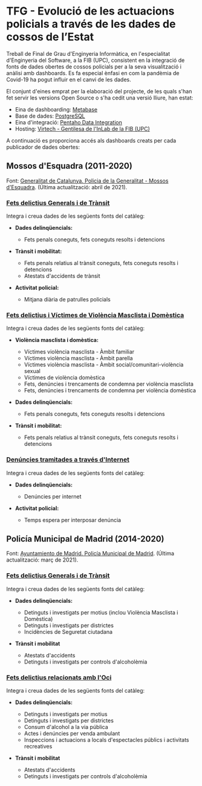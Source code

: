 # TFG - Evolució de les actuacions policials a través de les dades de cossos de l’Estat
Treball de Final de Grau d'Enginyeria Informàtica, en l'especialitat d'Enginyeria del Software, a la FIB (UPC), consistent en la integració de fonts de dades obertes de cossos policials per a la seva visualització i anàlisi amb dashboards. Es fa especial ènfasi en com la pandèmia de Covid-19 ha pogut influir en el canvi de les dades.

El conjunt d'eines emprat per la elaboració del projecte, de les quals s'han fet servir les versions Open Source o s'ha cedit una versió lliure, han estat:
- Eina de dashboarding: [Metabase](https://www.metabase.com/)
- Base de dades: [PostgreSQL](https://www.postgresql.org/)
- Eina d'integració: [Pentaho Data Integration](https://sourceforge.net/projects/pentaho/files/Data%20Integration/)
- Hosting: [Virtech - Gentilesa de l'InLab de la FIB (UPC)](https://inlab.fib.upc.edu/es/servicio-de-cloud-docente-de-la-fib-virtech)


A continuació es proporciona accés als dashboards creats per cada publicador de dades obertes:

## Mossos d'Esquadra (2011-2020)
Font: [Generalitat de Catalunya. Policia de la Generalitat - Mossos d'Esquadra](https://mossos.gencat.cat/ca/els_mossos_desquadra/indicadors_i_qualitat/dades_obertes/). (Última actualització: abril de 2021).
### [Fets delictius Generals i de Trànsit](http://nattech.fib.upc.edu:40340/public/dashboard/38e42f74-e050-4dc5-8b2e-e976839dea12#theme=night)
Integra i creua dades de les següents fonts del catàleg:
- **Dades delinqüencials:**
  - Fets penals coneguts, fets coneguts resolts i detencions

- **Trànsit i mobilitat:**
  - Fets penals relatius al trànsit coneguts, fets coneguts resolts i detencions
  - Atestats d'accidents de trànsit

- **Activitat policial:**
  - Mitjana diària de patrulles policials

### [Fets delictius i Víctimes de Violència Masclista i Domèstica](http://nattech.fib.upc.edu:40340/public/dashboard/7165af45-a3cb-4639-973f-81f8f25470af#theme=night)
Integra i creua dades de les següents fonts del catàleg:
- **Violència masclista i domèstica:**
  - Víctimes violència masclista - Àmbit familiar
  - Víctimes violència masclista - Àmbit parella
  - Víctimes violència masclista - Àmbit social/comunitari-violència sexual
  - Víctimes de violència domèstica
  - Fets, denúncies i trencaments de condemna per violència masclista
  - Fets, denúncies i trencaments de condemna per violència domèstica

- **Dades delinqüencials:**
  - Fets penals coneguts, fets coneguts resolts i detencions

- **Trànsit i mobilitat:**
  - Fets penals relatius al trànsit coneguts, fets coneguts resolts i detencions

### [Denúncies tramitades a través d'Internet](http://nattech.fib.upc.edu:40340/public/dashboard/00624afd-da5e-4e01-b330-a2eed434606f#theme=night)
Integra i creua dades de les següents fonts del catàleg:
- **Dades delinqüencials:**
  - Denúncies per internet

- **Activitat policial:**
  - Temps espera per interposar denúncia

## Policía Municipal de Madrid (2014-2020)
Font: [Ayuntamiento de Madrid. Policía Municipal de Madrid](https://datos.madrid.es/sites/v/index.jsp?vgnextoid=bffff1d2a9fdb410VgnVCM2000000c205a0aRCRD&vgnextchannel=374512b9ace9f310VgnVCM100000171f5a0aRCRD). (Última actualització: març de 2021).
### [Fets delictius Generals i de Trànsit](http://nattech.fib.upc.edu:40340/public/dashboard/a10ebee7-6ca6-4349-8494-fe6a6f926b6d#theme=night)
Integra i creua dades de les següents fonts del catàleg:
- **Dades delinqüencials:**
  - Detinguts i investigats per motius (inclou Violència Masclista i Domèstica)
  - Detinguts i investigats per districtes
  - Incidències de Seguretat ciutadana

- **Trànsit i mobilitat**
  - Atestats d'accidents
  - Detinguts i investigats per controls d'alcoholèmia

### [Fets delictius relacionats amb l'Oci](http://nattech.fib.upc.edu:40340/public/dashboard/23eafba0-e347-439f-b22d-56048711225f#theme=night)
Integra i creua dades de les següents fonts del catàleg:
- **Dades delinqüencials:**
  - Detinguts i investigats per motius
  - Detinguts i investigats per districtes
  - Consum d'alcohol a la via pública
  - Actes i denúncies per venda ambulant
  - Inspeccions i actuacions a locals d'espectacles públics i activitats recreatives

- **Trànsit i mobilitat**
  - Atestats d'accidents
  - Detinguts i investigats per controls d'alcoholèmia
